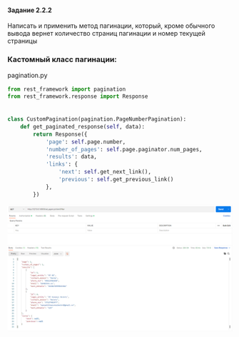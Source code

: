 #### Задание 2.2.2

Написать и применить метод пагинации, который, кроме обычного вывода вернет количество страниц пагинации и номер текущей страницы

### Кастомный класс пагинации:

pagination.py
```python
from rest_framework import pagination
from rest_framework.response import Response


class CustomPagination(pagination.PageNumberPagination):
    def get_paginated_response(self, data):
        return Response({
            'page': self.page.number,
            'number_of_pages': self.page.paginator.num_pages,
            'results': data,
            'links': {
                'next': self.get_next_link(),
                'previous': self.get_previous_link()
            },
        })

```

![](../imgs/2022-10-09_19-24.2.png)